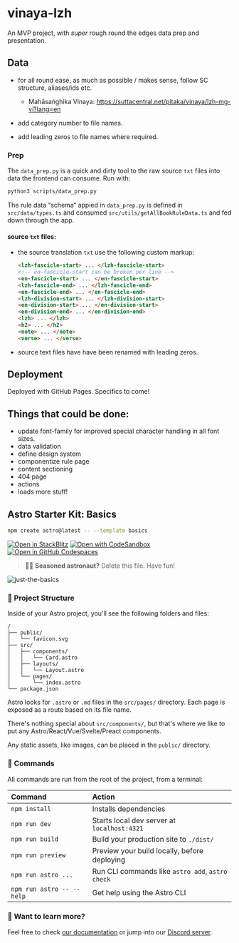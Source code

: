 # vinaya-lzh

An MVP project, with _super_ rough round the edges data prep and presentation.

## Data 

- for all round ease, as much as possible / makes sense, follow SC structure, aliases/ids etc.
    - Mahāsaṅghika Vinaya: https://suttacentral.net/pitaka/vinaya/lzh-mg-vi?lang=en

- add category number to file names.
- add leading zeros to file names where required.

### Prep

The `data_prep.py` is a quick and dirty tool to the raw source `txt` files into data the frontend can consume. Run with:

```sh
python3 scripts/data_prep.py
```

The rule data “schema“ appied in `data_prep.py` is defined in `src/data/types.ts` and consumed `src/utils/getAllBookRuleData.ts` and fed down through the app.

#### source `txt` files:

- the source translation `txt` use the following custom markup:

    ```html
    <lzh-fascicle-start> ... </lzh-fascicle-start>
    <!-- en-fascicle-start can be broken per line -->
    <en-fascicle-start> ... </en-fascicle-start> 
    <lzh-fascicle-end> ... </lzh-fascicle-end>
    <en-fascicle-end> ... </en-fascicle-end>
    <lzh-division-start> ... </lzh-division-start>
    <en-division-start> ... </en-division-start>
    <en-division-end> ... </en-division-end>
    <lzh> ... </lzh>
    <h2> ... </h2>
    <note> ... </note>
    <verse> ... </verse>
    ```
- source text files have have been renamed with leading zeros.


## Deployment

Deployed with GitHub Pages. Specifics to come!

## Things that could be done:

- update font-family for improved special character handling in all font sizes. 
- data validation
- define design system
- componentize rule page
- content sectioning
- 404 page
- actions
- loads more stuff!

## Astro Starter Kit: Basics

```sh
npm create astro@latest -- --template basics
```

[![Open in StackBlitz](https://developer.stackblitz.com/img/open_in_stackblitz.svg)](https://stackblitz.com/github/withastro/astro/tree/latest/examples/basics)
[![Open with CodeSandbox](https://assets.codesandbox.io/github/button-edit-lime.svg)](https://codesandbox.io/p/sandbox/github/withastro/astro/tree/latest/examples/basics)
[![Open in GitHub Codespaces](https://github.com/codespaces/badge.svg)](https://codespaces.new/withastro/astro?devcontainer_path=.devcontainer/basics/devcontainer.json)

> 🧑‍🚀 **Seasoned astronaut?** Delete this file. Have fun!

![just-the-basics](https://github.com/withastro/astro/assets/2244813/a0a5533c-a856-4198-8470-2d67b1d7c554)

### 🚀 Project Structure

Inside of your Astro project, you'll see the following folders and files:

```text
/
├── public/
│   └── favicon.svg
├── src/
│   ├── components/
│   │   └── Card.astro
│   ├── layouts/
│   │   └── Layout.astro
│   └── pages/
│       └── index.astro
└── package.json
```

Astro looks for `.astro` or `.md` files in the `src/pages/` directory. Each page is exposed as a route based on its file name.

There's nothing special about `src/components/`, but that's where we like to put any Astro/React/Vue/Svelte/Preact components.

Any static assets, like images, can be placed in the `public/` directory.

### 🧞 Commands

All commands are run from the root of the project, from a terminal:

| Command                   | Action                                           |
| :------------------------ | :----------------------------------------------- |
| `npm install`             | Installs dependencies                            |
| `npm run dev`             | Starts local dev server at `localhost:4321`      |
| `npm run build`           | Build your production site to `./dist/`          |
| `npm run preview`         | Preview your build locally, before deploying     |
| `npm run astro ...`       | Run CLI commands like `astro add`, `astro check` |
| `npm run astro -- --help` | Get help using the Astro CLI                     |

### 👀 Want to learn more?

Feel free to check [our documentation](https://docs.astro.build) or jump into our [Discord server](https://astro.build/chat).
